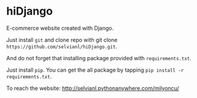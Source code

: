 # hiDjango

E-commerce website created with Django.

Just install `git` and clone repo with git clone `https://github.com/selvianl/hiDjango.git`.

And do not forget that installing package provided with `requirements.txt`.

Just install `pip`. You can get the all package by tapping `pip install -r requirements.txt`.

To reach the website: http://selvianl.pythonanywhere.com/milyoncu/
